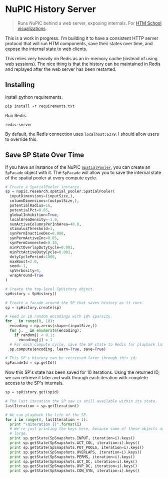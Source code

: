 # NuPIC History Server

> Runs NuPIC behind a web server, exposing internals. For [HTM School visualizations](https://github.com/htm-community/htm-school-viz).

This is a work in progress. I'm building it to have a consistent HTTP server protocol that will run HTM components, save their states over time, and expose the internal state to web clients.

This relies very heavily on Redis as an in-memory cache (instead of using web sessions). The nice thing is that the history can be maintained in Redis and replayed after the web server has been restarted.

## Installing

Install python requirements.

    pip install -r requirements.txt

Run Redis.

    redis-server

By default, the Redis connection uses `localhost:6379`. I should allow users to override this.

## Save SP State Over Time

If you have an instance of the NuPIC [`SpatialPooler`](https://github.com/numenta/nupic/blob/master/src/nupic/research/spatial_pooler.py#L97), you can create an `SpFacade` object with it. The `SpFacade` will allow you to save the internal state of the spatial pooler at every compute cycle.

```python
# Create a SpatialPooler instance.
sp = nupic.research.spatial_pooler.SpatialPooler(
  inputDimensions=(inputSize,),
  columnDimensions=(outputSize,),
  potentialRadius=16,
  potentialPct=0.85,
  globalInhibition=True,
  localAreaDensity=-1.0,
  numActiveColumnsPerInhArea=40.0,
  stimulusThreshold=1,
  synPermInactiveDec=0.008,
  synPermActiveInc=0.05,
  synPermConnected=0.10,
  minPctOverlapDutyCycle=0.001,
  minPctActiveDutyCycle=0.001,
  dutyCyclePeriod=1000,
  maxBoost=2.0,
  seed=-1,
  spVerbosity=0,
  wrapAround=True
)

# Create the top-level SpHistory object.
spHistory = SpHistory()

# Create a facade around the SP that saves history as it runs.
sp = spHistory.create(sp)

# Feed in 10 random encodings with 10% sparsity.
for _ in range(0, 10):
  encoding = np.zeros(shape=(inputSize,))
  for j, _ in enumerate(encoding):
    if random() < 0.1:
      encoding[j] = 1
  # For each compute cycle, save the SP state to Redis for playback later.
  sp.compute(encoding, learn=True, save=True)

# This SP's history can be retrieved later through this id:
spFacadeId = sp.getId()
```

Now this SP's state has been saved for 10 iterations. Using the returned ID, we can retrieve it later and walk through each iteration with complete access to the SP's internals.

```python
sp = spHistory.get(spid)

# The last iteration the SP saw is still available within its state.
lastIteration = sp.getIteration()

# We can playback the life of the SP.
for i in range(0, lastIteration + 1):
  print "\niteration {}".format(i)
  # We're just printing the keys here, because some of these objects are very 
  # large.
  print sp.getState(SpSnapshots.INPUT, iteration=i).keys()
  print sp.getState(SpSnapshots.ACT_COL, iteration=i).keys()
  print sp.getState(SpSnapshots.POT_POOLS, iteration=i).keys()
  print sp.getState(SpSnapshots.OVERLAPS, iteration=i).keys()
  print sp.getState(SpSnapshots.PERMS, iteration=i).keys()
  print sp.getState(SpSnapshots.ACT_DC, iteration=i).keys()
  print sp.getState(SpSnapshots.OVP_DC, iteration=i).keys()
  print sp.getState(SpSnapshots.CON_SYN, iteration=i).keys()

```
